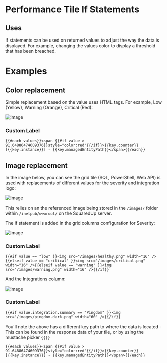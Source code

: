 # Performance Tile If Statements
## Uses

If statements can be used on returned values to adjust the way the data is displayed. For example, changing the values color to display a threshold that has been breached.


# Examples
## Color replacement
Simple replacement based on the value uses HTML tags. For example, Low (Yellow), Warning (Orange), Critical (Red):

![image](https://user-images.githubusercontent.com/45064152/125918677-0844f670-8b79-4deb-af1a-290bd886f980.png)

### Custom Label

```
{{#each values}}<span {{#if value > 91.64886474609376}}style="color:red"{{/if}}>{{key.counter}} [{{key.instance}}] - {{key.managedEntityPath}}</span>{{/each}}
```

## Image replacement
In the image below, you can see the grid tile (SQL, PowerShell, Web API) is used with replacements of different values for the severity and integration logo:

![image](https://user-images.githubusercontent.com/45064152/125915926-e30ec5d6-c685-43dd-a6b3-749d46665e41.png)

This relies on an the referenced image being stored in the ```/images/``` folder within ```/inetpub/wwwroot/``` on the SquaredUp server.

The if statement is added in the grid columns configuration for Severity:

![image](https://user-images.githubusercontent.com/45064152/125916323-a3ca51d4-86b9-436c-ae66-35b1f3904f4a.png)

### Custom Label

```
{{#if value == "low" }}<img src="/images/healthy.png" width="16" />{{elseif value == "critical" }}<img src="/images/critical.png" width="16" />{{elseif value == "warning" }}<img src="/images/warning.png" width="16" />{{/if}}
```

And the Integrations column:

![image](https://user-images.githubusercontent.com/45064152/125917819-5cc1feb7-3e83-4c68-9412-2e91cde23c86.png)

### Custom Label

```
{{#if value.integration.summary == "Pingdom" }}<img src="/images/pingdom-dark.png" width="60" />{{/if}}
```

You'll note the above has a different key path to where the data is located - This can be found in the response data of your tile, or by using the mustache picker ```{{}}```

```{{#each values}}<span {{#if value > 91.64886474609376}}style="color:red"{{/if}}>{{key.counter}} [{{key.instance}}] - {{key.managedEntityPath}}</span>{{/each}}```
